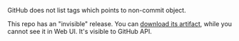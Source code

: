 GitHub does not list tags which points to non-commit object.

This repo has an "invisible" release. You can [download its artifact](https://github.com/zhangyoufu/hidden_release/releases/download/test-1/hello.txt), while you cannot see it in Web UI. It's visible to GitHub API.
